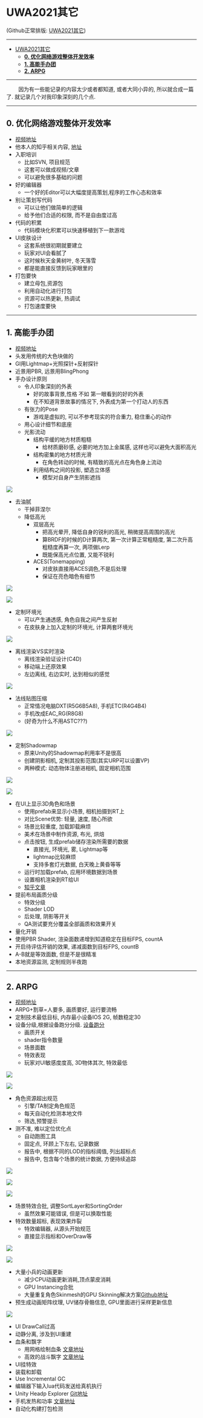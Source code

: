 UWA2021其它
=================

(Github正常排版: [UWA2021其它](https://github.com/HHHHHHHHHHHHHHHHHHHHHCS/MyStudyNote/blob/main/MyUWA2021Note/UWA2021%E5%85%B6%E5%AE%83.md))

------------------------

- [UWA2021其它](#uwa2021其它)
	- [**0. 优化网络游戏整体开发效率**](#0-优化网络游戏整体开发效率)
	- [**1. 高能手办团**](#1-高能手办团)
	- [**2. ARPG**](#2-arpg)

------------------------

&emsp;&emsp; 因为有一些能记录的内容太少或者都知道, 或者大同小异的, 所以就合成一篇了. 就记录几个对我印象深刻的几个点.

------------------------

## **0. 优化网络游戏整体开发效率**
  + [视频地址](https://edu.uwa4d.com/course-intro/1/312)
  + 他本人的知乎相关内容, [地址](https://zhuanlan.zhihu.com/p/336925151)
  + 入职培训
    + 比如SVN, 项目规范
    + 这套可以做成视频/文章
    + 可以避免很多基础的问题
  + 好的编辑器
    + 一个好的Editor可以大幅度提高策划,程序的工作心态和效率
  + 别让策划写代码
    + 可以让他们做简单的逻辑
    + 给予他们合适的权限, 而不是自由度过高
  + 代码的积累
    + 代码模块化积累可以快速移植到下一款游戏
  + UI皮肤设计
    + 这套系统很初期就要建立
    + 玩家对UI会看腻了
    + 这时候秋天金黄树叶, 冬天落雪
    + 都是能直接反馈到玩家眼里的
  + 打包要快
    + 建立母包,资源包
    + 利用自动化进行打包
    + 资源可以热更新, 热调试
    + 打包速度要快

------------------------

## **1. 高能手办团**
  + [视频地址](https://edu.uwa4d.com/course-intro/1/304)
  + 头发用传统的大色块做的
  + GI用Lightmap+光照探针+反射探针
  + 近景用PBR, 远景用BlingPhong
  + 手办设计原则
    + 令人印象深刻的外表
      + 好的故事背景,性格 不如 第一眼看到的好的外表
      + 在不知道背景故事的情况下, 外表成为第一个打动人的东西
    + 有张力的Pose
      + 游戏是虚拟的, 可以不参考现实的符合重力, 稳住重心的动作
    + 用心设计细节和底座
    + 光影流动
      + 结构平缓的地方材质粗糙
        + 给材质磨砂感, 必要的地方加上金属感, 这样也可以避免大面积高光
      + 结构密集的地方材质光滑
        + 在角色转动的时候, 有精致的高光点在角色身上流动
      + 利用结构之间的投影, 塑造立体感
        + 模型对自身产生阴影遮挡

![](Images/UWA2021Other_00.jpg)

  + 去油腻
    + 干掉菲涅尔
    + 降低高光
      + 双层高光
        + 把高光晕开, 降低自身的锐利的高光, 稍微提高周围的高光
        + 算BRDF的时候的D计算两次, 第一次计算正常粗糙度, 第二次升高粗糙度再算一次, 两项做Lerp
        + 既能保高光点位置, 又能不锐利
      + ACES(Tonemapping)
        + 对皮肤直接用ACES调色,不是后处理
        + 保证在亮色暗色有细节

![](Images/UWA2021Other_01.jpg)

![](Images/UWA2021Other_02.jpg)

  + 定制环境光
    + 可以产生通透感, 角色自我之间产生反射
    + 在皮肤身上加入定制的环境光, 计算两套环境光

![](Images/UWA2021Other_03.jpg)

  + 离线渲染VS实时渲染
    + 离线渲染验证设计(C4D)
    + 移动端上还原效果
    + 左边离线, 右边实时, 达到相似的感觉

![](Images/UWA2021Other_04.jpg)

  + 法线贴图压缩
    + 正常情况电脑DXT(R5G6B5A8), 手机ETC(R4G4B4)
    + 手机改成EAC_RG(R8G8)
    + (好奇为什么不用ASTC???)

![](Images/UWA2021Other_05.jpg)

  + 定制Shadowmap
    + 原来Unity的Shadowmap利用率不是很高
    + 创建阴影相机, 定制其投影范围(其实URP可以设置VP)
    + 两种模式: 动态物体注册进相机, 固定相机范围

![](Images/UWA2021Other_06.jpg)

![](Images/UWA2021Other_07.jpg)

  + 在UI上显示3D角色和场景
    + 使用prefab来显示小场景, 相机拍摄到RT上
    + 对比Scene优势: 轻量, 速度, 随心所欲
    + 场景比较重度, 加载卸载麻烦
    + 美术在场景中制作资源, 布光, 烘焙
    + 点击按钮, 生成prefab储存渲染所需要的数据
      + 直接光, 环境光, 雾, Lightmap等
      + lightmap比较麻烦
      + 支持多套灯光数据, 白天晚上黄昏等等
    + 运行时加载prefab, 应用环境数据到场景
    + 设置相机渲染到RT给UI
    + [知乎文章](https://zhuanlan.zhihu.com/p/71626465)
  + 提前布局画质分级
    + 特效分级
    + Shader LOD
    + 后处理, 阴影等开关
    + QA测试要充分覆盖全部画质和效果开关
  + 量化开销
   + 使用PBR Shader, 渲染面数递增到知道稳定在目标FPS, countA
   + 开启待评估开销的效果, 递减面数到目标FPS, countB
   + A-B就是等效面数, 但是不是很精准
  + 本地资源监测, 定制规则半夜跑

------------------------

## **2. ARPG**
  + [视频地址](https://edu.uwa4d.com/course-intro/1/310)
  + ARPG+割草=人要多, 画质要好, 运行要流畅
  + 定制技术最低目标, 内存最小设备IOS 2G, 帧数稳定30
  + 设备分级,根据设备跑分分级. [设备跑分](https://www.techcenturion.com/mobile-gpu-rankings)
    + 画质开关
    + shader指令数量
    + 场景面数
    + 特效表现
    + 玩家对UI敏感度度高, 3D物体其次, 特效最低

![](Images/UWA2021Other_08.jpg)

![](Images/UWA2021Other_09.jpg)

  + 角色资源超出规范
    + 引擎/TA制定角色规范
    + 每天自动化检测本地文件
    + 筛选,预警提示
  + 测不准, 难以定位优化点
    + 自动跑图工具
    + 固定点, 环顾上下左右, 记录数据
    + 报告中, 根据不同的LOD的指标阈值, 列出超标点
    + 报告中, 包含每个场景的统计数据, 方便持续追踪

![](Images/UWA2021Other_10.jpg)

![](Images/UWA2021Other_11.jpg)

![](Images/UWA2021Other_12.jpg)

  + 场景特效合批, 调整SortLayer和SortingOrder
    + 虽然效果可能错误, 但是可以换取性能
  + 特效数量超标, 表现效果炸裂
    + 特效编辑器, 从源头开始规范
    + 直接显示指标和OverDraw等

![](Images/UWA2021Other_13.jpg)

![](Images/UWA2021Other_14.jpg)

  + 大量小兵的动画更新
    + 减少CPU动画更新消耗,顶点蒙皮消耗
    + GPU Instancing合批
    + 大量重复角色Skinmesh的GPU Skinning解决方案[Github地址](https://github.com/chengkehan/GPUSkinning)
  + 预生成动画矩阵纹理, UV储存骨骼信息, GPU里面进行采样更新信息

![](Images/UWA2021Other_15.jpg)

  + UI DrawCall过高
  + 动静分离, 涉及到UI重建
  + 血条和飘字
    + 用网格绘制血条 [文章地址](https://www.cnblogs.com/dongz888/p/4909012.html)
    + 高效的战斗飘字 [文章地址](https://blog.csdn.net/kakashi8841/article/details/50596000)
  + UI挂特效
  + 装载和卸载
  + Use Incremental GC
  + 编辑器下输入lua代码发送给真机执行
  + Unity Headp Explorer [Git地址](https://github.com/pschraut/UnityHeapExplorer)
  + 手机发热和功率 [文章地址](http://www.xuanyusong.com/archives/4753)
  + 自动化构建打包检测